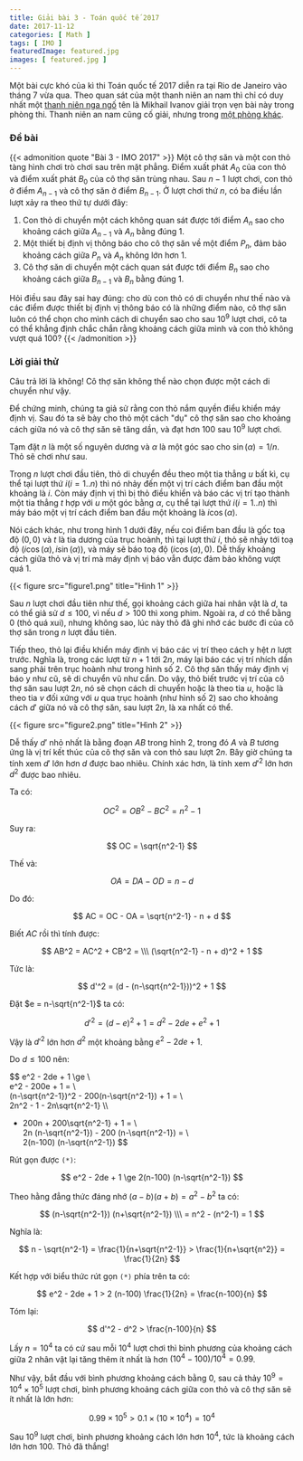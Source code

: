 ```yaml
---
title: Giải bài 3 - Toán quốc tế 2017
date: 2017-11-12
categories: [ Math ]
tags: [ IMO ]
featuredImage: featured.jpg
images: [ featured.jpg ]
---
```


Một bài cực khó của kì thi Toán quốc tế 2017 diễn ra tại Rio de Janeiro vào tháng 7 vừa qua. Theo quan sát của một thanh niên an nam thì chỉ có duy nhất một [thanh niên nga ngố](https://www.imo-official.org/team_r.aspx?code=RUS&year=2017) tên là Mikhail Ivanov giải trọn vẹn bài này trong phòng thi. Thanh niên an nam cũng cố giải, nhưng trong [một phòng khác](https://en.wikipedia.org/wiki/Toilet).

### Đề bài

{{< admonition quote "Bài 3 - IMO 2017" >}}
Một cô thợ săn và một con thỏ tàng hình chơi trò chơi sau trên mặt phẳng. Điểm xuất phát $A_{0}$ của con thỏ và điểm xuất phát $B_{0}$ của cô thợ săn trùng nhau. Sau $n-1$ lượt chơi, con thỏ ở điểm $A_{n-1}$ và cô thợ săn ở điểm $B_{n-1}$. Ở lượt chơi thứ $n$, có ba điều lần lượt xảy ra theo thứ tự dưới đây:

1. Con thỏ di chuyển một cách không quan sát được tới điểm $A_{n}$ sao cho khoảng cách giữa $A_{n-1}$ và $A_{n}$ bằng đúng $1$.
2. Một thiết bị định vị thông báo cho cô thợ săn về một điểm $P_{n}$, đảm bảo khoảng cách giữa $P_{n}$ và $A_{n}$ không lớn hơn $1$.
3. Cô thợ săn di chuyển một cách quan sát được tới điểm $B_{n}$ sao cho khoảng cách giữa $B_{n-1}$ và $B_{n}$ bằng đúng $1$.

Hỏi điều sau đây sai hay đúng: cho dù con thỏ có di chuyển như thế nào và các điểm được thiết bị định vị thông báo có là những điểm nào, cô thợ săn luôn có thể chọn cho mình cách di chuyển sao cho sau $10^9$ lượt chơi, cô ta có thể khẳng định chắc chắn rằng khoảng cách giữa mình và con thỏ không vượt quá $100$?
{{< /admonition >}}

### Lời giải thử

Câu trả lời là không! Cô thợ săn không thể nào chọn được một cách di chuyển như vậy.

Để chứng minh, chúng ta giả sử rằng con thỏ nắm quyền điểu khiển máy định vị. Sau đó ta sẽ bày cho thỏ một cách "dụ" cô thợ săn sao cho khoảng cách giữa nó và cô thợ săn sẽ tăng dần, và đạt hơn $100$ sau $10^9$ lượt chơi.

Tạm đặt $n$ là một số nguyên dương và ${\alpha}$ là một góc sao cho $\sin(\alpha) = 1/n$. Thỏ sẽ chơi như sau.

Trong $n$ lượt chơi đầu tiên, thỏ di chuyển đều theo một tia thẳng $u$ bất kì, cụ thể tại lượt thứ $i (i=1..n)$ thì nó nhảy đến một vị trí cách điểm ban đầu một khoảng là $i$. Còn máy định vị thì bị thỏ điều khiển và báo các vị trí tạo thành một tia thẳng $t$ hợp với $u$ một góc bằng $\alpha$, cụ thể tại lượt thứ $i (i=1..n)$ thì máy báo một vị trí cách điểm ban đầu một khoảng là $i\cos(\alpha)$.

Nói cách khác, như trong hình 1 dưới đây, nếu coi điểm ban đầu là gốc toạ độ $(0, 0)$ và $t$ là tia dương của trục hoành, thì tại lượt thứ $i$, thỏ sẽ nhảy tới toạ độ $( i\cos(\alpha), i\sin(\alpha) )$, và máy sẽ báo toạ độ $( i\cos(\alpha), 0 )$. Dễ thấy khoảng cách giữa thỏ và vị trí mà máy định vị báo vẫn được đảm bảo không vượt quá $1$.

{{< figure src="figure1.png" title="Hình 1" >}}

Sau $n$ lượt chơi đầu tiên như thế, gọi khoảng cách giữa hai nhân vật là $d$, ta có thể giả sử $d\le100$, vì nếu $d>100$ thì xong phim. Ngoài ra, $d$ có thể bằng $0$ (thỏ quá xui), nhưng không sao, lúc này thỏ đã ghi nhớ các bước đi của cô thợ săn trong $n$ lượt đầu tiên.

Tiếp theo, thỏ lại điều khiển máy định vị báo các vị trí theo cách y hệt $n$ lượt trước. Nghĩa là, trong các lượt từ $n+1$ tới $2n$, máy lại báo các vị trí nhích dần sang phải trên trục hoành như trong hình số 2. Cô thợ săn thấy máy định vị báo y như cũ, sẽ di chuyển vũ như cẩn. Do vậy, thỏ biết trước vị trí của cô thợ săn sau lượt $2n$, nó sẽ chọn cách di chuyển hoặc là theo tia $u$, hoặc là theo tia $v$ đối xứng với $u$ qua trục hoành (như hình số 2) sao cho khoảng cách $d'$ giữa nó và cô thợ săn, sau lượt $2n$, là xa nhất có thể.

{{< figure src="figure2.png" title="Hình 2" >}}

Dễ thấy $d'$ nhỏ nhất là bằng đoạn $AB$ trong hình 2, trong đó $A$ và $B$ tương ứng là vị trí kết thúc của cô thợ săn và con thỏ sau lượt $2n$. Bây giờ chúng ta tính xem $d'$ lớn hơn $d$ được bao nhiêu. Chính xác hơn, là tính xem $d'^2$ lớn hơn $d^2$ được bao nhiêu.

Ta có:

$$ OC^2 = OB^2 - BC^2 = n^2-1 $$

Suy ra:

$$ OC = \sqrt{n^2-1} $$

Thế và:

$$ OA = DA - OD = n - d $$

Do đó:

$$ AC = OC - OA = \sqrt{n^2-1} - n + d $$

Biết $AC$ rồi thì tính được:

$$ AB^2 = AC^2 + CB^2 = \\\
   (\sqrt{n^2-1} - n + d)^2 + 1 $$

Tức là:

$$ d'^2 = (d - (n-\sqrt{n^2-1}))^2 + 1 $$

Đặt $e = n-\sqrt{n^2-1}$ ta có:

$$ d'^2 = (d - e)^2 + 1 = d^2 - 2de + e^2 + 1 $$

Vậy là $d'^2$ lớn hơn $d^2$ một khoảng bằng $e^2 - 2de + 1$.

Do $d \le 100$ nên:

$$ e^2 - 2de + 1 \ge \\\
   e^2 - 200e + 1 = \\\
   (n-\sqrt{n^2-1})^2 - 200(n-\sqrt{n^2-1}) + 1 = \\\
   2n^2 - 1 - 2n\sqrt{n^2-1} \\\
   - 200n + 200\sqrt{n^2-1} + 1 = \\\
   2n (n-\sqrt{n^2-1}) - 200 (n-\sqrt{n^2-1}) = \\\
   2(n-100) (n-\sqrt{n^2-1}) $$

Rút gọn được `(*)`:

$$ e^2 - 2de + 1 \ge 2(n-100) (n-\sqrt{n^2-1}) $$

Theo hằng đẳng thức đáng nhớ $(a-b)(a+b)=a^2-b^2$ ta có:

$$ (n-\sqrt{n^2-1}) (n+\sqrt{n^2-1}) \\\
   = n^2 - (n^2-1) = 1 $$

Nghĩa là:

$$ n - \sqrt{n^2-1} = \frac{1}{n+\sqrt{n^2-1}} > \frac{1}{n+\sqrt{n^2}} = \frac{1}{2n} $$

Kết hợp với biểu thức rút gọn `(*)` phía trên ta có:

$$ e^2 - 2de + 1 > 2 (n-100) \frac{1}{2n} = \frac{n-100}{n} $$

Tóm lại:

$$ d'^2 - d^2 > \frac{n-100}{n} $$

Lấy $n=10^4$ ta có cứ sau mỗi $10^4$ lượt chơi thì bình phương của khoảng cách giữa 2 nhân vật lại tăng thêm ít nhất là hơn $(10^4-100)/10^4 = 0.99$.

Như vậy, bắt đầu với bình phương khoảng cách bằng $0$, sau cả thảy $10^9 = 10^4 \times 10^5$ lượt chơi, bình phương khoảng cách giữa con thỏ và cô thợ săn sẽ ít nhất là lớn hơn:

$$ 0.99 \times 10^5 > 0.1 \times (10 \times 10^4) = 10^4 $$

Sau $10^9$ lượt chơi, bình phương khoảng cách lớn hơn $10^4$, tức là khoảng cách lớn hơn $100$. Thỏ đã thắng!
